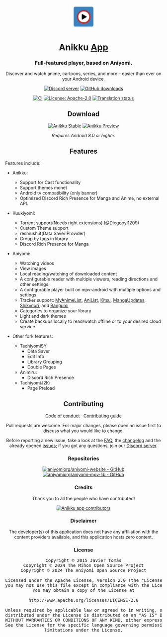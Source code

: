 <div align="center">

<a href="https://anikku-app.github.io">
    <img src="./.github/assets/icon.png" alt="anikku logo" title="anikku logo" width="80"/>
</a>

# Anikku [App](#)

### Full-featured player, based on Aniyomi.
Discover and watch anime, cartoons, series, and more – easier than ever on your Android device.

[![Discord server](https://img.shields.io/discord/841701076242530374.svg?label=&labelColor=6A7EC2&color=7389D8&logo=discord&logoColor=FFFFFF)](https://discord.gg/85jB7V5AJR)
[![GitHub downloads](https://img.shields.io/github/downloads/Dark25/aniyomi/total?label=downloads&labelColor=27303D&color=0D1117&logo=github&logoColor=FFFFFF&style=flat)](https://github.com/anikku-app/anikku/releases)

[![CI](https://img.shields.io/github/actions/workflow/status/Dark25/aniyomi/build_push.yml?labelColor=27303D)](https://github.com/aniyomiorg/aniyomi/actions/workflows/build_push.yml)
[![License: Apache-2.0](https://img.shields.io/github/license/Dark25/aniyomi?labelColor=27303D&color=818cf8)](/LICENSE)
[![Translation status](https://img.shields.io/weblate/progress/aniyomi?labelColor=27303D&color=946300)](https://hosted.weblate.org/engage/aniyomi/)

## Download

[![Anikku Stable](https://img.shields.io/github/release/anikku-app/anikku.svg?maxAge=3600&label=Stable&labelColor=06599d&color=043b69)](https://github.com/anikku-app/anikku/releases)
[![Anikku Preview](https://img.shields.io/github/v/release/anikku-app/anikku-preview.svg?maxAge=3600&label=Beta&labelColor=2c2c47&color=1c1c39)](https://github.com/anikku-app/anikku-preview/releases)

*Requires Android 8.0 or higher.*

## Features

<div align="left">

Features include:
* Anikku:
    * Support for Cast functionality
    * Support themes monet
    * Android tv compatibility (only banner)
    * Optimized Discord Rich Presence for Manga and Anime, no external API.

* Kuukiyomi:
    * Torrent support(Needs right extensions) (@Diegopyl1209)
    * Custom Theme support
    * resmush.it(Data Saver Provider)
    * Group by tags in library
    * Discord Rich Presence for Manga
* Aniyomi:
    * Watching videos
    * View images
    * Local reading/watching of downloaded content
    * A configurable reader with multiple viewers, reading directions and other settings.
    * A configurable player built on mpv-android with multiple options and settings
    * Tracker support: [MyAnimeList](https://myanimelist.net/), [AniList](https://anilist.co/), [Kitsu](https://kitsu.app/), [MangaUpdates](https://mangaupdates.com), [Shikimori](https://shikimori.one), and [Bangumi](https://bgm.tv/)
    * Categories to organize your library
    * Light and dark themes
    * Create backups locally to read/watch offline or to your desired cloud service
* Other fork features:
    * TachiyomiSY:
        * Data Saver
        * Edit Info
        * Library Grouping
        * Double Pages
    * Animiru:
        * Discord Rich Presence
    * TachiyomiJ2K:
        * Page Preload

</div>

## Contributing

[Code of conduct](./CODE_OF_CONDUCT.md) · [Contributing guide](./CONTRIBUTING.md)

Pull requests are welcome. For major changes, please open an issue first to discuss what you would like to change.

Before reporting a new issue, take a look at the [FAQ](https://anikku-app.github.io/docs/faq/general), the [changelog](https://anikku-app.github.io/changelogs/) and the already opened [issues](https://github.com/aniyomiorg/aniyomi/issues); if you got any questions, join our [Discord server](https://discord.gg/85jB7V5AJR).

### Repositories

[![aniyomiorg/aniyomi-website - GitHub](https://github-readme-stats.vercel.app/api/pin/?username=aniyomiorg&repo=aniyomi-website&bg_color=161B22&text_color=c9d1d9&title_color=818cf8&icon_color=818cf8&border_radius=8&hide_border=true&description_lines_count=2)](https://github.com/aniyomiorg/aniyomi-website/)
[![aniyomiorg/aniyomi-mpv-lib - GitHub](https://github-readme-stats.vercel.app/api/pin/?username=aniyomiorg&repo=aniyomi-mpv-lib&bg_color=161B22&text_color=c9d1d9&title_color=818cf8&icon_color=818cf8&border_radius=8&hide_border=true&description_lines_count=2)](https://github.com/aniyomiorg/aniyomi-mpv-lib/)

### Credits

Thank you to all the people who have contributed!

<a href="https://github.com/anikku-app/anikku/graphs/contributors">
    <img src="https://contrib.rocks/image?repo=aniyomiorg/aniyomi" alt="Anikku app contributors" title="Anikku app contributors" width="800"/>
</a>

### Disclaimer

The developer(s) of this application does not have any affiliation with the content providers available, and this application hosts zero content.

### License

<pre>
Copyright © 2015 Javier Tomás
Copyright © 2024 The Mihon Open Source Project
Copyright © 2024 The Aniyomi Open Source Project

Licensed under the Apache License, Version 2.0 (the "License");
you may not use this file except in compliance with the License.
You may obtain a copy of the License at

http://www.apache.org/licenses/LICENSE-2.0

Unless required by applicable law or agreed to in writing, software
distributed under the License is distributed on an "AS IS" BASIS,
WITHOUT WARRANTIES OR CONDITIONS OF ANY KIND, either express or implied.
See the License for the specific language governing permissions and
limitations under the License.
</pre>

</div>